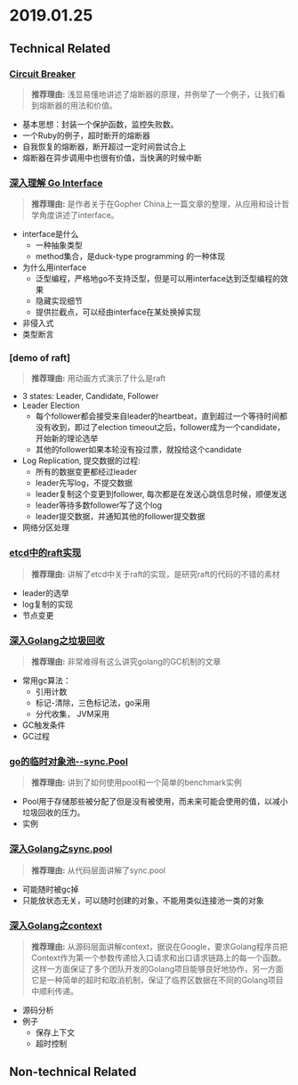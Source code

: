 2019.01.25
========

## Technical Related

### [Circuit Breaker](https://martinfowler.com/bliki/CircuitBreaker.html)
> **推荐理由:** 浅显易懂地讲述了熔断器的原理，并例举了一个例子，让我们看到熔断器的用法和价值。
* 基本思想：封装一个保护函数，监控失败数。
* 一个Ruby的例子，超时断开的熔断器
* 自我恢复的熔断器，断开超过一定时间尝试合上
* 熔断器在异步调用中也很有价值，当快满的时候中断

### [深入理解 Go Interface](http://legendtkl.com/2017/06/12/understanding-golang-interface/)
> **推荐理由:** 是作者关于在Gopher China上一篇文章的整理，从应用和设计哲学角度讲述了interface。
* interface是什么
  * 一种抽象类型
  * method集合，是duck-type programming 的一种体现
* 为什么用interface
  * 泛型编程，严格地go不支持泛型，但是可以用interface达到泛型编程的效果
  * 隐藏实现细节
  * 提供拦截点，可以经由interface在某处换掉实现
* 非侵入式
* 类型断言

### [demo of raft]
> **推荐理由:** 用动画方式演示了什么是raft
* 3 states: Leader, Candidate, Follower
* Leader Election
  * 每个follower都会接受来自leader的heartbeat，直到超过一个等待时间都没有收到，即过了election timeout之后，follower成为一个candidate，开始新的理论选举
  * 其他的follower如果本轮没有投过票，就投给这个candidate
* Log Replication, 提交数据的过程:
  * 所有的数据变更都经过leader
  * leader先写log，不提交数据
  * leader复制这个变更到follower, 每次都是在发送心跳信息时候，顺便发送
  * leader等待多数follower写了这个log
  * leader提交数据，并通知其他的follower提交数据
* 网络分区处理

### [etcd中的raft实现](http://www.opscoder.info/ectd-raft-library.html)
> **推荐理由:** 讲解了etcd中关于raft的实现，是研究raft的代码的不错的素材
* leader的选举
* log复制的实现
* 节点变更

### [深入Golang之垃圾回收](http://www.opscoder.info/golang_gc.html)
> **推荐理由:** 非常难得有这么讲究golang的GC机制的文章
* 常用gc算法：
  * 引用计数
  * 标记-清除，三色标记法，go采用
  * 分代收集， JVM采用
* GC触发条件
* GC过程

### [go的临时对象池--sync.Pool](https://www.jianshu.com/p/2bd41a8f2254)
> **推荐理由:** 讲到了如何使用pool和一个简单的benchmark实例
* Pool用于存储那些被分配了但是没有被使用，而未来可能会使用的值，以减小垃圾回收的压力。
* 实例

### [深入Golang之sync.pool](http://www.opscoder.info/golang_pool.html)
> **推荐理由:** 从代码层面讲解了sync.pool
* 可能随时被gc掉
* 只能放状态无关，可以随时创建的对象，不能用类似连接池一类的对象

### [深入Golang之context](http://www.opscoder.info/golang_context.html)
> **推荐理由:** 从源码层面讲解context，据说在Google，要求Golang程序员把Context作为第一个参数传递给入口请求和出口请求链路上的每一个函数。这样一方面保证了多个团队开发的Golang项目能够良好地协作，另一方面它是一种简单的超时和取消机制，保证了临界区数据在不同的Golang项目中顺利传递。
* 源码分析
* 例子
  * 保存上下文
  * 超时控制

## Non-technical Related
